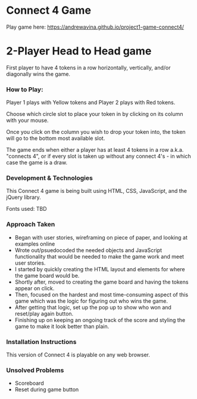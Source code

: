 # Connect 4 Game

Play game here: https://andrewavina.github.io/project1-game-connect4/

# 2-Player Head to Head game
First player to have 4 tokens in a row horizontally, vertically, and/or diagonally wins the game. 

### How to Play:
Player 1 plays with Yellow tokens and Player 2 plays with Red tokens.

Choose which circle slot to place your token in by clicking on its column with your mouse. 

Once you click on the column you wish to drop your token into, the token will go to the bottom most available slot. 

The game ends when either a player has at least 4 tokens in a row a.k.a. "connects 4", or if every slot is taken up without any connect 4's - in which case the game is a draw. 

### Development & Technologies

This Connect 4 game is being built using HTML, CSS, JavaScript, and the jQuery library.

Fonts used: TBD

### Approach Taken
- Began with user stories, wireframing on piece of paper, and looking at examples online
- Wrote out/psuedocoded the needed objects and JavaScript functionality that would be needed to make the game work and meet user stories.
- I started by quickly creating the HTML layout and elements for where the game board would be.
- Shortly after, moved to creating the game board and having the tokens appear on click.
- Then, focused on the hardest and most time-consuming aspect of this game which was the logic for figuring out who wins the game. 
- After getting that logic, set up the pop up to show who won and reset/play again button.
- Finishing up on keeping an ongoing track of the score and styling the game to make it look better than plain.

### Installation Instructions
This version of Connect 4 is playable on any web browser. 

### Unsolved Problems
- Scoreboard
- Reset during game button

